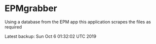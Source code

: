 # EPMgrabber
Using a database from the EPM app this application scrapes the files as required


Latest backup: Sun Oct 6 01:32:02 UTC 2019
